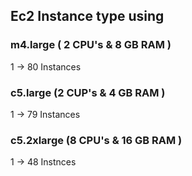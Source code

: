 ## Ec2 Instance type using

### m4.large ( 2 CPU's & 8 GB RAM )

  1 -> 80 Instances 
  
### c5.large (2 CUP's & 4 GB RAM )

  1 -> 79 Instances
  
### c5.2xlarge (8 CPU's & 16 GB RAM )
  1 -> 48 Instnces

### 

